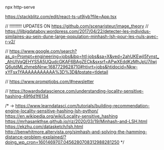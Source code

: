 
npx http-serve

https://stackblitz.com/edit/react-ts-ut9iyb?file=App.tsx



// !!!!!!!!!! UPDATES ON https://github.com/scenaristeur/image_theory
// https://lilbigdataboy.wordpress.com/2017/04/22/detecter-les-individus-similaires-au-sein-dune-large-population-minhash-lsh-pour-les-nuls-avec-r-v2/

// https://www.google.com/search?as_q=Prompt+engineering+jobs&ibp=htl;jobs&sa=X&ved=2ahUKEwjI5fvnst__AhUlVqQEHYS5A5UQudcGKAF6BAgZECk&sxsrf=APwXEddKzMhJpU7ilwjQ6utdMLzhmebNnw:1687729628710#htivrt=jobs&htidocid=Nkw-xYFsx1YAAAAAAAAAAA%3D%3D&fpstate=tldetail

// https://www.promptjobs.com/#newsletter

// https://towardsdatascience.com/understanding-locality-sensitive-hashing-49f6d1f6134

/*
-> https://www.learndatasci.com/tutorials/building-recommendation-engine-locality-sensitive-hashing-lsh-python/
https://en.wikipedia.org/wiki/Locality-sensitive_hashing
https://mrhasankthse.github.io/riz/2020/03/19/Minhash-and-LSH.html
https://ekzhu.com/datasketch/lsh.html
http://benwhitmore.altervista.org/simhash-and-solving-the-hamming-distance-problem-explained/?doing_wp_cron=1601469707.0456280708312988281250
*/
